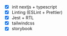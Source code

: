 - [x] init nextjs + typescript
- [x] Linting (ESLint + Prettier)
- [x] Jest + RTL 
- [x] tailwindcss
- [x] storybook
